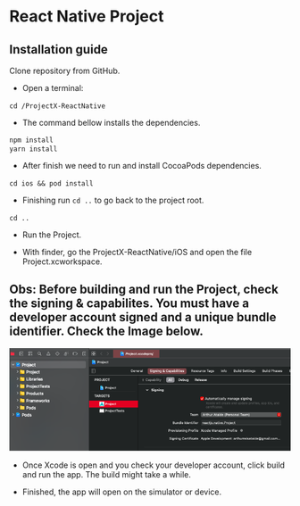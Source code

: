 # React Native Project

## Installation guide

Clone repository from GitHub.

* Open a terminal:

`cd /ProjectX-ReactNative`

* The command bellow installs the dependencies. 
```
npm install
yarn install
```
* After finish we need to run and install CocoaPods dependencies.

`cd ios && pod install`

* Finishing run `cd ..` to go back to the project root.

`cd ..`

* Run the Project. 

* With finder, go the ProjectX-ReactNative/iOS and open the file Project.xcworkspace.

## Obs: Before building and run the Project, check the signing & capabilites. You must have a developer account signed and a unique bundle identifier. Check the Image below.

![](/readmeFiles/ScreenShot.png)

* Once Xcode is open and you check your developer account, click build and run the app.  The build might take a while.

* Finished, the app will open on the simulator or device.